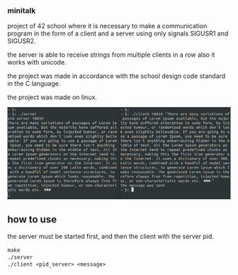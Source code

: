 ### minitalk

project of 42 school where it is necessary to make a communication program in the form of a client and a server using only signals SIGUSR1 and SIGUSR2.

the server is able to receive strings from multiple clients in a row also it works with unicode.

the project was made in accordance with the school design code standard in the C language.

the project was made on linux.

![mini](mini.png)

## how to use
the server must be started first, and then the client with the server pid.
```
make
./server
./client <pid_server> <message>
```